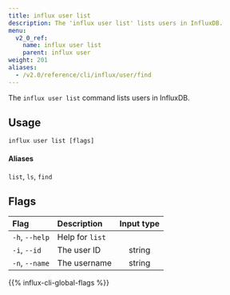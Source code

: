 ```yaml
---
title: influx user list
description: The 'influx user list' lists users in InfluxDB.
menu:
  v2_0_ref:
    name: influx user list
    parent: influx user
weight: 201
aliases:
  - /v2.0/reference/cli/influx/user/find
---
```


The `influx user list` command lists users in InfluxDB.

## Usage
```
influx user list [flags]
```

#### Aliases
`list`, `ls`, `find`

## Flags
| Flag           | Description     | Input type  |
|:----           |:-----------     |:----------: |
| `-h`, `--help` | Help for `list` |             |
| `-i`, `--id`   | The user ID     | string      |
| `-n`, `--name` | The username    | string      |

{{% influx-cli-global-flags %}}
